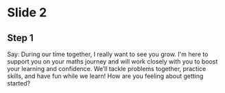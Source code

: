 # Slide 2

## Step 1

Say: During our time together, I really want to see you grow. I'm here to support you on your maths journey and will work closely with you to boost your learning and confidence. We’ll tackle problems together, practice skills, and have fun while we learn! How are you feeling about getting started?
